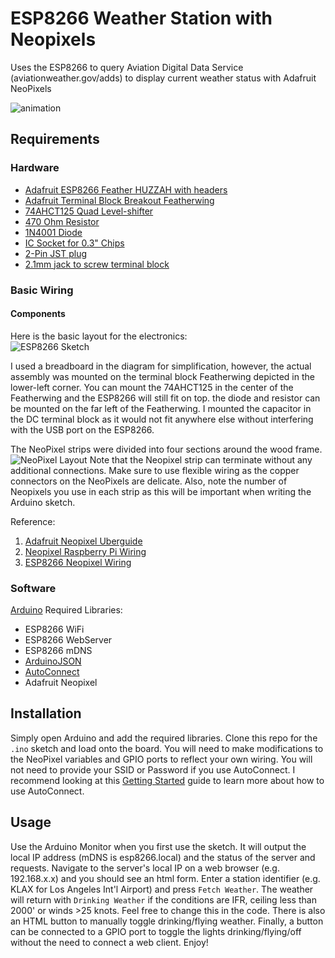 # ESP8266 Weather Station with Neopixels
Uses the ESP8266 to query Aviation Digital Data Service (aviationweather.gov/adds) to display current weather status with Adafruit NeoPixels

![animation](https://github.com/jbell303/esp8266-weather-station-with-neopixels/blob/master/media/sign_animation.gif)
## Requirements
### Hardware
* [Adafruit ESP8266 Feather HUZZAH with headers](https://www.adafruit.com/product/3046)
* [Adafruit Terminal Block Breakout Featherwing](https://www.adafruit.com/product/2926)
* [74AHCT125 Quad Level-shifter](https://www.adafruit.com/product/1787)
* [470 Ohm Resistor](https://www.adafruit.com/product/2781)
* [1N4001 Diode](https://www.adafruit.com/product/755)
* [IC Socket for 0.3" Chips](https://www.adafruit.com/product/2203)
* [2-Pin JST plug](https://www.adafruit.com/product/2880)
* [2.1mm jack to screw terminal block](https://www.adafruit.com/product/368)

### Basic Wiring

#### Components
Here is the basic layout for the electronics:  
![ESP8266 Sketch](https://github.com/jbell303/esp8266-weather-station-with-neopixels/blob/master/media/esp8266_adds_station_sketch.png)

I used a breadboard in the diagram for simplification, however, the actual assembly was mounted on the terminal block Featherwing
depicted in the lower-left corner. You can mount the 74AHCT125 in the center of the Featherwing and the ESP8266 will still fit on top.
the diode and resistor can be mounted on the far left of the Featherwing. I mounted the capacitor in the DC terminal block as it would not fit anywhere else without interfering with the USB port on the ESP8266.

The NeoPixel strips were divided into four sections around the wood frame.
![NeoPixel Layout](https://github.com/jbell303/esp8266-weather-station-with-neopixels/blob/master/media/neopixel_wiring.png)
Note that the Neopixel strip can terminate without any additional connections. Make sure to use flexible wiring as the copper connectors on the NeoPixels are delicate. Also, note the number of Neopixels you use in each strip as this will be important when writing the Arduino sketch.

Reference:
1. [Adafruit Neopixel Uberguide](https://learn.adafruit.com/adafruit-neopixel-uberguide/basic-connections)
2. [Neopixel Raspberry Pi Wiring](https://learn.adafruit.com/neopixels-on-raspberry-pi/raspberry-pi-wiring)
3. [ESP8266 Neopixel Wiring](https://forums.adafruit.com/viewtopic.php?t=112430)

### Software
[Arduino](https://www.arduino.cc/)
Required Libraries:
* ESP8266 WiFi
* ESP8266 WebServer
* ESP8266 mDNS
* [ArduinoJSON](https://arduinojson.org/)
* [AutoConnect](https://github.com/Hieromon/AutoConnect)
* Adafruit Neopixel

## Installation
Simply open Arduino and add the required libraries. Clone this repo for the `.ino` sketch and load onto the board.
You will need to make modifications to the NeoPixel variables and GPIO ports to reflect your own wiring. You will not need
to provide your SSID or Password if you use AutoConnect. I recommend looking at this [Getting Started](https://hieromon.github.io/AutoConnect/gettingstarted.html) guide to learn more about how to use AutoConnect.

## Usage
Use the Arduino Monitor when you first use the sketch. It will output the local IP address (mDNS is esp8266.local) and the status of the server and requests. Navigate to the server's local IP on a web browser (e.g. 192.168.x.x) and you should see an html form. Enter a station identifier (e.g. KLAX for Los Angeles Int'l Airport) and press `Fetch Weather`. The weather will return with `Drinking Weather` if the conditions are IFR, ceiling less than 2000' or winds >25 knots. Feel free to change this in the code. There is also an HTML button to manually toggle drinking/flying weather. Finally, a button can be connected to a GPIO port to toggle the lights drinking/flying/off without the need to connect a web client. Enjoy!
